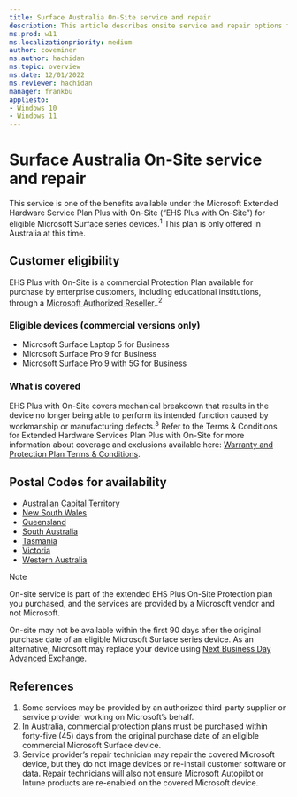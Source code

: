 ```yaml
---
title: Surface Australia On-Site service and repair
description: This article describes onsite service and repair options for Surface devices in Australia
ms.prod: w11
ms.localizationpriority: medium
author: coveminer
ms.author: hachidan
ms.topic: overview
ms.date: 12/01/2022
ms.reviewer: hachidan
manager: frankbu
appliesto:
- Windows 10
- Windows 11
---
```


# Surface Australia On-Site service and repair

This service is one of the benefits available under the Microsoft Extended Hardware Service Plan Plus with On-Site (“EHS Plus with On-Site”) for eligible Microsoft Surface series devices.<sup>1</sup>
This plan is only offered in Australia at this time.

## Customer eligibility

EHS Plus with On-Site is a commercial Protection Plan available for purchase by enterprise customers, including educational institutions, through a [Microsoft Authorized Reseller.](https://www.microsoft.com/surface/business/where-to-buy-microsoft-surface).<sup>2</sup>

### Eligible devices (commercial versions only)

- Microsoft Surface Laptop 5 for Business
- Microsoft Surface Pro 9 for Business
- Microsoft Surface Pro 9 with 5G for Business

### What is covered

EHS Plus with On-Site covers mechanical breakdown that results in the device no longer being able to perform its intended function caused by workmanship or manufacturing defects.<sup>3</sup> Refer to the Terms & Conditions for Extended Hardware Services Plan Plus with On-Site for more information about coverage and exclusions available here: [Warranty and Protection Plan Terms & Conditions](https://support.microsoft.com/topic/warranty-and-protection-plan-terms-conditions-eedf7a23-84a7-1a47-480b-0e10503eedf5).

## Postal Codes for availability

- [Australian Capital Territory](https://download.microsoft.com/download/2/6/5/26593c54-9e9a-46e6-ada1-24e483aa6d61/AU%20Service%20Locator_ACT_Nov302022.xlsx)
- [New South Wales](https://download.microsoft.com/download/2/6/5/26593c54-9e9a-46e6-ada1-24e483aa6d61/AU%20Service%20Locator_NSW_Nov302022.xlsx)
- [Queensland](https://download.microsoft.com/download/2/6/5/26593c54-9e9a-46e6-ada1-24e483aa6d61/AU%20Service%20Locator%20_QLD_Nov302022.xlsx)
- [South Australia](https://download.microsoft.com/download/2/e/4/2e4a7a6c-653b-4932-a5c1-dad6af727abf/AU%20Service%20Locator_SA_Apr142023.xlsx)
- [Tasmania](https://download.microsoft.com/download/7/f/2/7f2470fe-8e65-4732-8173-2c8307b09eba/AU%20Service%20Locator_TAS_Nov302022.xlsx)
- [Victoria](https://download.microsoft.com/download/2/6/5/26593c54-9e9a-46e6-ada1-24e483aa6d61/AU%20Service%20Locator_VIC_Nov302022.xlsx)
- [Western Australia](https://download.microsoft.com/download/2/e/4/2e4a7a6c-653b-4932-a5c1-dad6af727abf/AU%20Service%20Locator_WA_Apr142023.xlsx)

> [!NOTE]
> On-site service is part of the extended EHS Plus On-Site Protection plan you purchased, and the services are provided by a Microsoft vendor and not Microsoft.  

On-site may not be available within the first 90 days after the original purchase date of an eligible Microsoft Surface series device. As an alternative, Microsoft may replace your device using [Next Business Day Advanced Exchange](surface-next-business-day-replacement.md).

## References

1. Some services may be provided by an authorized third-party supplier or service provider working on Microsoft’s behalf.
1. In Australia, commercial protection plans must be purchased within forty-five (45) days from the original purchase date of an eligible commercial Microsoft Surface device.
1. Service provider’s repair technician may repair the covered Microsoft device, but they do not image devices or re-install customer software or data. Repair technicians will also not ensure Microsoft Autopilot or Intune products are re-enabled on the covered Microsoft device.
